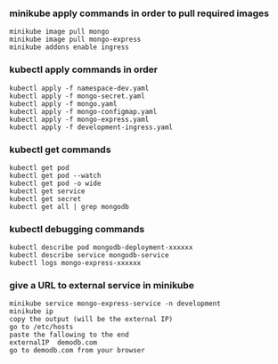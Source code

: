 ### minikube apply commands in order to pull required images
    minikube image pull mongo
    minikube image pull mongo-express
    minikube addons enable ingress

### kubectl apply commands in order

    kubectl apply -f namespace-dev.yaml
    kubectl apply -f mongo-secret.yaml
    kubectl apply -f mongo.yaml
    kubectl apply -f mongo-configmap.yaml
    kubectl apply -f mongo-express.yaml
    kubectl apply -f development-ingress.yaml

### kubectl get commands

    kubectl get pod
    kubectl get pod --watch
    kubectl get pod -o wide
    kubectl get service
    kubectl get secret
    kubectl get all | grep mongodb

### kubectl debugging commands

    kubectl describe pod mongodb-deployment-xxxxxx
    kubectl describe service mongodb-service
    kubectl logs mongo-express-xxxxxx

### give a URL to external service in minikube

    minikube service mongo-express-service -n development
    minikube ip
    copy the output (will be the external IP)
    go to /etc/hosts
    paste the fallowing to the end 
    externalIP  demodb.com
    go to demodb.com from your browser


